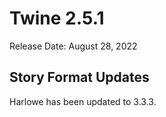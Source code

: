 # Twine 2.5.1

Release Date: August 28, 2022

## Story Format Updates

Harlowe has been updated to 3.3.3.
